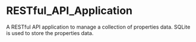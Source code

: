 # RESTful_API_Application
A RESTful API application to manage a collection of properties data. SQLite is used to store the properties data.
